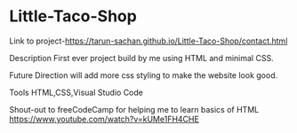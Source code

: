 # Little-Taco-Shop

Link to project-https://tarun-sachan.github.io/Little-Taco-Shop/contact.html

Description
    First ever project build by me using HTML and minimal CSS.

Future Direction
    will add more css styling to make the website look good.
    
Tools
    HTML,CSS,Visual Studio Code
    
Shout-out to freeCodeCamp for helping me to learn basics of HTML
  https://www.youtube.com/watch?v=kUMe1FH4CHE
